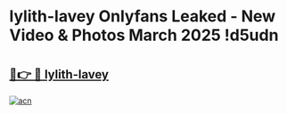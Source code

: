 # lylith-lavey Onlyfans Leaked - New Video & Photos March 2025 !d5udn

# <h2><a href="https://zvsisd.iuczelnia.edu.pl?title=lylith-lavey&ref=d5udn">🔗👉 🔴 lylith-lavey</a></h2>

[![acn](https://github.com/user-attachments/assets/0f9c940e-d8b0-45ae-aac7-cd30a18b3e1c)](https://zvsisd.iuczelnia.edu.pl?title=lylith-lavey&ref=d5udn)

